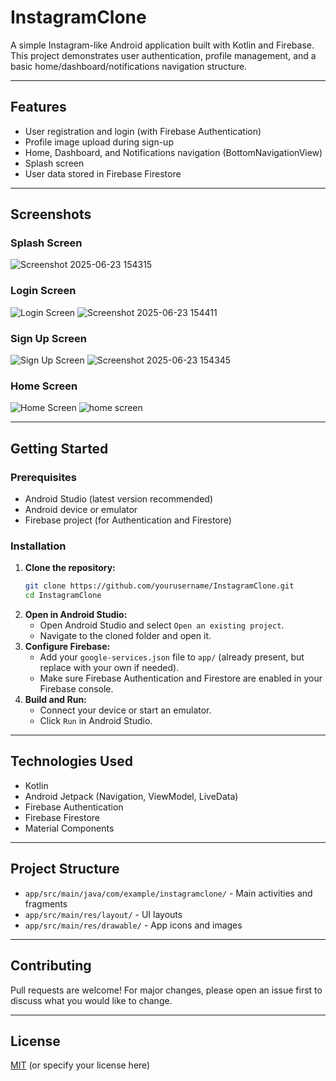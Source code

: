 # InstagramClone

A simple Instagram-like Android application built with Kotlin and Firebase. This project demonstrates user authentication, profile management, and a basic home/dashboard/notifications navigation structure.

---

## Features
- User registration and login (with Firebase Authentication)
- Profile image upload during sign-up
- Home, Dashboard, and Notifications navigation (BottomNavigationView)
- Splash screen
- User data stored in Firebase Firestore

---

## Screenshots

<!-- Replace the image links below with your own screenshots -->

### Splash Screen
![Screenshot 2025-06-23 154315](https://github.com/user-attachments/assets/f674927c-45b9-4625-9625-2d6d38fc3d87)

### Login Screen
![Login Screen](screenshots/login.png)
![Screenshot 2025-06-23 154411](https://github.com/user-attachments/assets/3038ad9f-a7c4-42ff-8d49-6f158a1144af)


### Sign Up Screen
![Sign Up Screen](screenshots/signup.png)
![Screenshot 2025-06-23 154345](https://github.com/user-attachments/assets/a5dab58c-f928-4512-a7a7-c7b248557fe9)


### Home Screen
![Home Screen](screenshots/home.png)
![home screen](https://github.com/user-attachments/assets/25a796c1-0ba7-49d5-8d01-795c10b84685)




---

## Getting Started

### Prerequisites
- Android Studio (latest version recommended)
- Android device or emulator
- Firebase project (for Authentication and Firestore)

### Installation
1. **Clone the repository:**
   ```bash
   git clone https://github.com/yourusername/InstagramClone.git
   cd InstagramClone
   ```
2. **Open in Android Studio:**
   - Open Android Studio and select `Open an existing project`.
   - Navigate to the cloned folder and open it.
3. **Configure Firebase:**
   - Add your `google-services.json` file to `app/` (already present, but replace with your own if needed).
   - Make sure Firebase Authentication and Firestore are enabled in your Firebase console.
4. **Build and Run:**
   - Connect your device or start an emulator.
   - Click `Run` in Android Studio.

---

## Technologies Used
- Kotlin
- Android Jetpack (Navigation, ViewModel, LiveData)
- Firebase Authentication
- Firebase Firestore
- Material Components

---

## Project Structure
- `app/src/main/java/com/example/instagramclone/` - Main activities and fragments
- `app/src/main/res/layout/` - UI layouts
- `app/src/main/res/drawable/` - App icons and images

---

## Contributing
Pull requests are welcome! For major changes, please open an issue first to discuss what you would like to change.

---

## License
[MIT](LICENSE) (or specify your license here)
